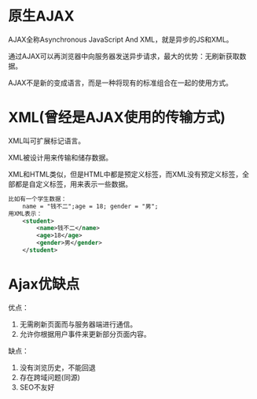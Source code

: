 # 原生AJAX

AJAX全称Asynchronous JavaScript And XML，就是异步的JS和XML。

通过AJAX可以再浏览器中向服务器发送异步请求，最大的优势：无刷新获取数据。

AJAX不是新的变成语言，而是一种将现有的标准组合在一起的使用方式。

# XML(曾经是AJAX使用的传输方式)

XML叫可扩展标记语言。

XML被设计用来传输和储存数据。

XML和HTML类似，但是HTML中都是预定义标签，而XML没有预定义标签，全部都是自定义标签，用来表示一些数据。

```xml
比如有一个学生数据：
	name = "钱不二";age = 18; gender = "男";
用XML表示：
	<student>
		<name>钱不二</name>
        <age>18</age>
        <gender>男</gender>
	</student>
```

# Ajax优缺点

优点：

1. 无需刷新页面而与服务器端进行通信。
2. 允许你根据用户事件来更新部分页面内容。

缺点：

1. 没有浏览历史，不能回退
2. 存在跨域问题(同源)
3. SEO不友好

